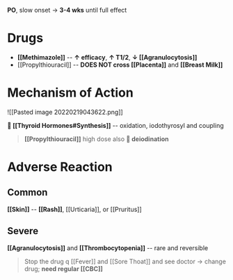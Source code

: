**PO**, slow onset → **3-4 wks** until full effect

# Drugs
- **[[Methimazole]]** -- **↑ efficacy**, **↑ T1/2**, **↓ [[Agranulocytosis]]**
- [[Propylthiouracil]] -- **DOES NOT cross [[Placenta]]** and **[[Breast Milk]]**

# Mechanism of Action

![[Pasted image 20220219043622.png]]

** [[Thyroid Hormones#Synthesis]]** -- oxidation, iodothyrosyl and coupling
> **[[Propylthiouracil]]** high dose also ** deiodination**

# Adverse Reaction
## Common
**[[Skin]]** -- **[[Rash]]**, [[Urticaria]], or [[Pruritus]]

## Severe
**[[Agranulocytosis]]** and **[[Thrombocytopenia]]** -- rare and reversible

> Stop the drug q [[Fever]] and [[Sore Thoat]] and see doctor → change drug; **need regular [[CBC]]**

